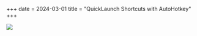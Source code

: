 +++ 
date = 2024-03-01
title = "QuickLaunch Shortcuts with AutoHotkey"
+++

![](/images/posts/autohotkey-shortcuts.gif)